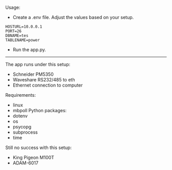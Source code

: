 Usage:
  - Create a .env file. Adjust the values based on your setup.
```
HOSTURL=10.0.0.1
PORT=26
DBNAME=tes
TABLENAME=power
```
  - Run the app.py.
---

The app runs under this setup:
  - Schneider PM5350
  - Waveshare RS232/485 to eth
  - Ethernet connection to computer
  
Requirements:
  - linux
  - mbpoll
Python packages:
  - dotenv
  - os
  - psycopg
  - subprocess
  - time

Still no success with this setup:
  - King Pigeon M100T
  - ADAM-6017

